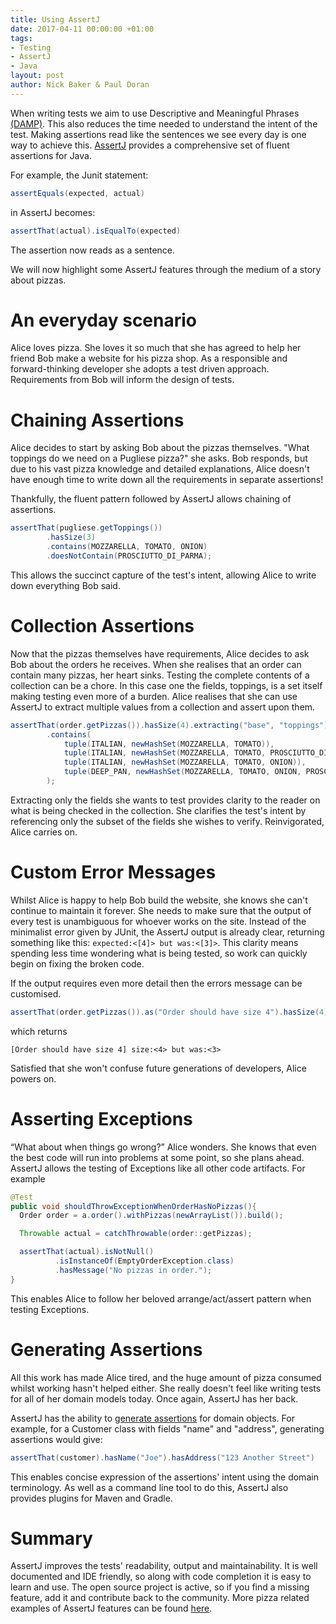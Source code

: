 ```yaml
---
title: Using AssertJ
date: 2017-04-11 00:00:00 +01:00
tags:
- Testing
- AssertJ
- Java
layout: post
author: Nick Baker & Paul Doran
---
```


When writing tests we aim to use Descriptive and Meaningful Phrases [(DAMP)](http://blog.jayfields.com/2006/05/dry-code-damp-dsls.html). This also reduces the time needed to understand the intent of the test. Making assertions read like the sentences we see every day is one way to achieve this. [AssertJ](http://joel-costigliola.github.io/assertj/) provides a comprehensive set of fluent assertions for Java.

For example, the Junit statement:

```java
assertEquals(expected, actual)
```

in AssertJ becomes:

```java
assertThat(actual).isEqualTo(expected)
```

The assertion now reads as a sentence.

We will now highlight some AssertJ features through the medium of a story about pizzas.

# An everyday scenario
Alice loves pizza. She loves it so much that she has agreed to help her friend Bob make a website for his pizza shop.
As a responsible and forward-thinking developer she adopts a test driven approach. Requirements from Bob will inform the design of tests.

# Chaining Assertions
Alice decides to start by asking Bob about the pizzas themselves. "What toppings do we need on a Pugliese pizza?" she asks.
Bob responds, but due to his vast pizza knowledge and detailed explanations, Alice doesn't have enough time to write down all the requirements in separate assertions!

Thankfully, the fluent pattern followed by AssertJ allows chaining of assertions.

```java
assertThat(pugliese.getToppings())
        .hasSize(3)
        .contains(MOZZARELLA, TOMATO, ONION)
        .doesNotContain(PROSCIUTTO_DI_PARMA);
```

This allows the succinct capture of the test's intent, allowing Alice to write down everything Bob said.

# Collection Assertions
Now that the pizzas themselves have requirements, Alice decides to ask Bob about the orders he receives. When she realises that an order can contain many pizzas, her heart sinks. Testing the complete contents of a collection can be a chore. In this case one the fields, toppings, is a set itself making testing even more of a burden. Alice realises that she can use AssertJ to extract multiple values from a collection and assert upon them.

```java
assertThat(order.getPizzas()).hasSize(4).extracting("base", "toppings")
        .contains(
            tuple(ITALIAN, newHashSet(MOZZARELLA, TOMATO)),
            tuple(ITALIAN, newHashSet(MOZZARELLA, TOMATO, PROSCIUTTO_DI_PARMA)),
            tuple(ITALIAN, newHashSet(MOZZARELLA, TOMATO, ONION)),
            tuple(DEEP_PAN, newHashSet(MOZZARELLA, TOMATO, ONION, PROSCIUTTO_DI_PARMA))
        );         
```

Extracting only the fields she wants to test provides clarity to the reader on what is being checked in the collection. She clarifies the test's intent by referencing only the subset of the fields she wishes to verify.  Reinvigorated, Alice carries on.

# Custom Error Messages
Whilst Alice is happy to help Bob build the website, she knows she can't continue to maintain it forever. She needs to make sure that the output of every test is unambiguous for whoever works on the site.
Instead of the minimalist error given by JUnit, the AssertJ output is already clear, returning something like this:
```expected:<[4]> but was:<[3]>```.
This clarity means spending less time wondering what is being tested, so work can quickly begin on fixing the broken code.

If the output requires even more detail then the errors message can be customised.

```java
assertThat(order.getPizzas()).as("Order should have size 4").hasSize(4);
```

which returns

```
[Order should have size 4] size:<4> but was:<3>
```

Satisfied that she won't confuse future generations of developers, Alice powers on.

# Asserting Exceptions
“What about when things go wrong?” Alice wonders. She knows that even the best code will run into problems at some point, so she plans ahead. AssertJ allows the testing of Exceptions like all other code artifacts. For example

```java
@Test
public void shouldThrowExceptionWhenOrderHasNoPizzas(){
  Order order = a.order().withPizzas(newArrayList()).build();

  Throwable actual = catchThrowable(order::getPizzas);

  assertThat(actual).isNotNull()
          .isInstanceOf(EmptyOrderException.class)
          .hasMessage("No pizzas in order.");
}
```

This enables Alice to follow her beloved arrange/act/assert pattern when testing Exceptions.

# Generating Assertions
All this work has made Alice tired, and the huge amount of pizza consumed whilst working hasn't helped either. She really doesn't feel like writing tests for all of her domain models today. Once again, AssertJ has her back.

AssertJ has the ability to [generate assertions](http://joel-costigliola.github.io/assertj/assertj-assertions-generator.html) for  domain objects. For example, for a Customer class with fields "name" and "address", generating assertions would give:

```java
assertThat(customer).hasName("Joe").hasAddress("123 Another Street")
```

This enables concise expression of the assertions' intent using the domain terminology. As well as a command line tool to do this, AssertJ also provides plugins for Maven and Gradle.

# Summary

AssertJ improves the tests' readability, output and maintainability. It is well documented and IDE friendly, so along with code completion it is easy to learn and use. The open source project is active, so if you find a missing feature, add it and contribute back to the community. More pizza related examples of AssertJ features can be found  [here](https://github.com/dorzey/assertj_pizza_example).
